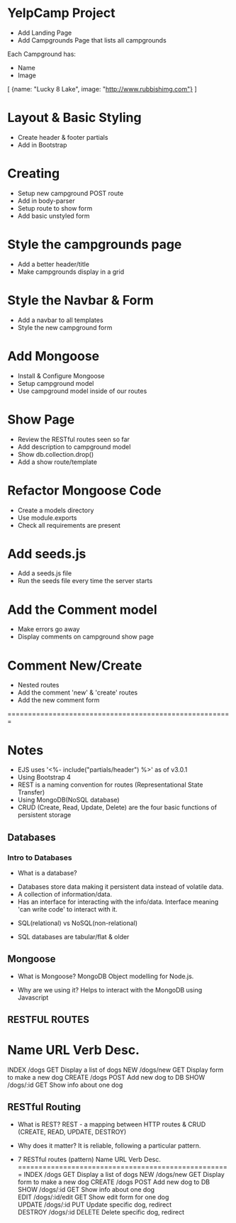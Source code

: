 # YelpCamp Project

* Add Landing Page
* Add Campgrounds Page that lists all campgrounds

Each Campground has:
 * Name
 * Image

 [
     {name: "Lucky 8 Lake", image: "http://www.rubbishimg.com"}
 ]

# Layout & Basic Styling
* Create header & footer partials
* Add in Bootstrap

# Creating
* Setup new campground POST route
* Add in body-parser
* Setup route to show form
* Add basic unstyled form

# Style the campgrounds page
* Add a better header/title
* Make campgrounds display in a grid

# Style the Navbar & Form
* Add a navbar to all templates
* Style the new campground form

# Add Mongoose
* Install & Configure Mongoose
* Setup campground model
* Use campground model inside of our routes

# Show Page
* Review the RESTful routes seen so far
* Add description to campground model
* Show db.collection.drop()
* Add a show route/template

# Refactor Mongoose Code
* Create a models directory
* Use module.exports
* Check all requirements are present

# Add seeds.js
* Add a seeds.js file
* Run the seeds file every time the server starts

# Add the Comment model
* Make errors go away
* Display comments on campground show page

# Comment New/Create
* Nested routes
* Add the comment 'new' & 'create' routes
* Add the new comment form

=======================================================
# Notes
- EJS uses '<%- include("partials/header") %>' as of v3.0.1
- Using Bootstrap 4
- REST is a naming convention for routes (Representational State Transfer)
- Using MongoDB(NoSQL database)
- CRUD (Create, Read, Update, Delete) are the four basic functions of persistent storage

 ## Databases
 ### Intro to Databases
 * What is a database?
 - Databases store data making it persistent data instead of volatile data. 
 - A collection of information/data.
 - Has an interface for interacting with the info/data. Interface meaning 'can write code' to interact with it.
 * SQL(relational) vs NoSQL(non-relational)
 - SQL databases are tabular/flat & older

 ## Mongoose
 * What is Mongoose?
MongoDB Object modelling for Node.js.

 * Why are we using it?
 Helps to interact with the MongoDB using Javascript

 ## RESTFUL ROUTES
 Name       URL                 Verb         Desc.
 ====================================================
 INDEX      /dogs               GET          Display a list of dogs
 NEW        /dogs/new           GET          Display form to make a new dog 
 CREATE     /dogs               POST         Add new dog to DB 
 SHOW       /dogs/:id           GET          Show info about one dog

 ## RESTful Routing
 * What is REST?
 REST - a mapping between HTTP routes & CRUD (CREATE, READ, UPDATE, DESTROY)

 * Why does it matter?
 It is reliable, following a particular pattern.

 * 7 RESTful routes (pattern)
 Name       URL                 Verb         Desc.
 ====================================================
 INDEX      /dogs               GET          Display a list of dogs
 NEW        /dogs/new           GET          Display form to make a new dog 
 CREATE     /dogs               POST         Add new dog to DB 
 SHOW       /dogs/:id           GET          Show info about one dog      
 EDIT       /dogs/:id/edit      GET          Show edit form for one dog  
 UPDATE     /dogs/:id           PUT          Update specific dog, redirect  
 DESTROY    /dogs/:id           DELETE       Delete specific dog, redirect     